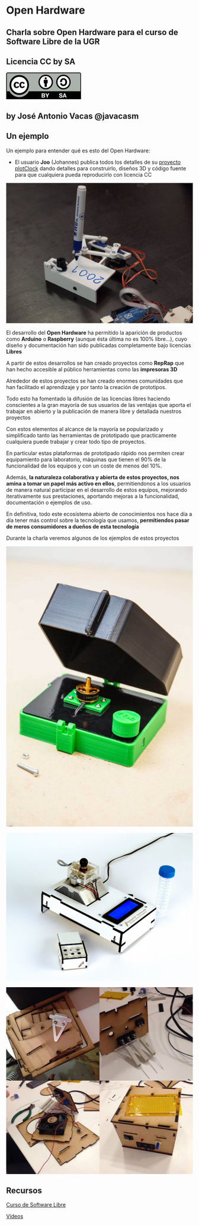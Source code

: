 # Open Hardware

## Charla sobre Open Hardware para el curso de Software Libre de la UGR

## Licencia CC by SA 

![](./images/Licencia_CC_peque.png)

## by José Antonio Vacas @javacasm

## Un ejemplo

Un ejemplo para entender qué es esto del Open Hardware:
* El usuario **Joo** (Johannes) publica todos los detalles de su [proyecto plotClock](http://wiki.fablab-nuernberg.de/w/Ding:Plotclock) dando detalles para construirlo, diseños 3D y código fuente para que cualquiera pueda reproducirlo con licencia CC

![PlotClock by Joo](./images/plotclock_preview_featured.jpg)


El desarrollo del **Open Hardware** ha permitido la aparición de productos como **Arduino** o **Raspberry** (aunque ésta última no es 100% libre...), cuyo diseño y  documentación han sido publicadas completamente bajo licencias **Libres**

A partir de estos desarrollos se han creado proyectos como **RepRap** que han hecho accesible al público herramientas como las **impresoras 3D**

Alrededor de estos proyectos se han creado enormes comunidades que han facilitado el aprendizaje y por tanto la creación de prototipos.

Todo esto ha fomentado la difusión de las licencias libres haciendo conscientes a la gran mayoría de sus usuarios de las ventajas que aporta el trabajar en abierto y la publicación de manera libre y detallada nuestros proyectos

Con estos elementos al alcance de la mayoría se popularizado y simplificado tanto las herramientas de prototipado que practicamente cualquiera puede trabajar y crear todo tipo de proyectos.

En particular estas plataformas de prototipado rápido nos permiten crear equipamiento para laboratorio, máquinas que tienen el 90% de la funcionalidad de los equipos y con un coste de menos del 10%.

Además, **la naturaleza colaborativa y abierta de estos proyectos, nos amina a tomar un papel más activo en ellos**, permitiendonos a los usuarios de manera natural  participar en el desarrollo de estos equipos, mejorando iterativamente sus prestaciones, aportando mejoras a la funcionalidad, documentación o ejemplos de uso.

En definitiva, todo este ecosistema abierto de conocimientos nos hace día a día tener más control sobre la tecnología que usamos, **permitiendos pasar de meros consumidores a dueños de esta tecnología**

Durante la charla veremos algunos de los ejemplos de estos proyectos

![centrifugadora](./images/centrifugadoraOS.jpg)

![equipo](./images/miniPCR.jpg)

![equipo 3](./images/incubadora.jpg)

## Recursos

[Curso de Software Libre](https://abierta.ugr.es/software_libre/)

[Vídeos](https://osl.ugr.es/videos/)
